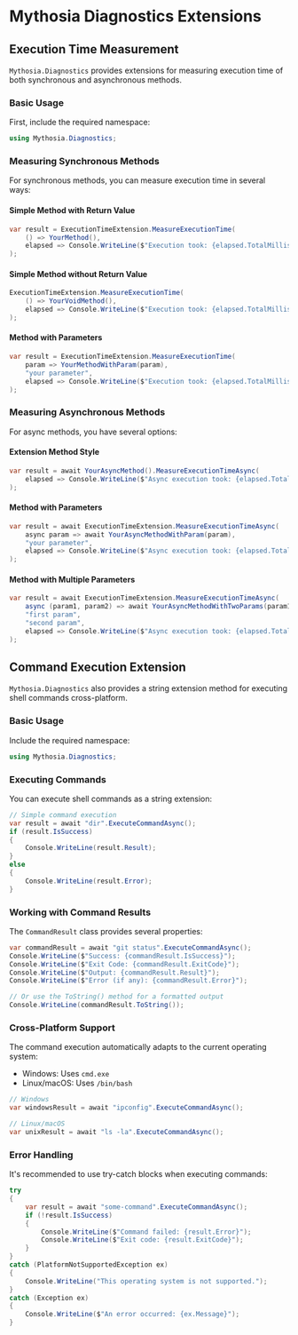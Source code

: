 # Mythosia Diagnostics Extensions

## Execution Time Measurement
`Mythosia.Diagnostics` provides extensions for measuring execution time of both synchronous and asynchronous methods.

### Basic Usage
First, include the required namespace:
```csharp
using Mythosia.Diagnostics;
```

### Measuring Synchronous Methods
For synchronous methods, you can measure execution time in several ways:

#### Simple Method with Return Value
```csharp
var result = ExecutionTimeExtension.MeasureExecutionTime(
    () => YourMethod(),
    elapsed => Console.WriteLine($"Execution took: {elapsed.TotalMilliseconds}ms")
);
```

#### Simple Method without Return Value
```csharp
ExecutionTimeExtension.MeasureExecutionTime(
    () => YourVoidMethod(),
    elapsed => Console.WriteLine($"Execution took: {elapsed.TotalMilliseconds}ms")
);
```

#### Method with Parameters
```csharp
var result = ExecutionTimeExtension.MeasureExecutionTime(
    param => YourMethodWithParam(param),
    "your parameter",
    elapsed => Console.WriteLine($"Execution took: {elapsed.TotalMilliseconds}ms")
);
```

### Measuring Asynchronous Methods
For async methods, you have several options:

#### Extension Method Style
```csharp
var result = await YourAsyncMethod().MeasureExecutionTimeAsync(
    elapsed => Console.WriteLine($"Async execution took: {elapsed.TotalMilliseconds}ms")
);
```

#### Method with Parameters
```csharp
var result = await ExecutionTimeExtension.MeasureExecutionTimeAsync(
    async param => await YourAsyncMethodWithParam(param),
    "your parameter",
    elapsed => Console.WriteLine($"Async execution took: {elapsed.TotalMilliseconds}ms")
);
```

#### Method with Multiple Parameters
```csharp
var result = await ExecutionTimeExtension.MeasureExecutionTimeAsync(
    async (param1, param2) => await YourAsyncMethodWithTwoParams(param1, param2),
    "first param",
    "second param",
    elapsed => Console.WriteLine($"Async execution took: {elapsed.TotalMilliseconds}ms")
);
```

## Command Execution Extension
`Mythosia.Diagnostics` also provides a string extension method for executing shell commands cross-platform.

### Basic Usage
Include the required namespace:
```csharp
using Mythosia.Diagnostics;
```

### Executing Commands
You can execute shell commands as a string extension:

```csharp
// Simple command execution
var result = await "dir".ExecuteCommandAsync();
if (result.IsSuccess)
{
    Console.WriteLine(result.Result);
}
else
{
    Console.WriteLine(result.Error);
}
```

### Working with Command Results
The `CommandResult` class provides several properties:

```csharp
var commandResult = await "git status".ExecuteCommandAsync();
Console.WriteLine($"Success: {commandResult.IsSuccess}");
Console.WriteLine($"Exit Code: {commandResult.ExitCode}");
Console.WriteLine($"Output: {commandResult.Result}");
Console.WriteLine($"Error (if any): {commandResult.Error}");

// Or use the ToString() method for a formatted output
Console.WriteLine(commandResult.ToString());
```

### Cross-Platform Support
The command execution automatically adapts to the current operating system:
- Windows: Uses `cmd.exe`
- Linux/macOS: Uses `/bin/bash`

```csharp
// Windows
var windowsResult = await "ipconfig".ExecuteCommandAsync();

// Linux/macOS
var unixResult = await "ls -la".ExecuteCommandAsync();
```

### Error Handling
It's recommended to use try-catch blocks when executing commands:

```csharp
try
{
    var result = await "some-command".ExecuteCommandAsync();
    if (!result.IsSuccess)
    {
        Console.WriteLine($"Command failed: {result.Error}");
        Console.WriteLine($"Exit code: {result.ExitCode}");
    }
}
catch (PlatformNotSupportedException ex)
{
    Console.WriteLine("This operating system is not supported.");
}
catch (Exception ex)
{
    Console.WriteLine($"An error occurred: {ex.Message}");
}
```